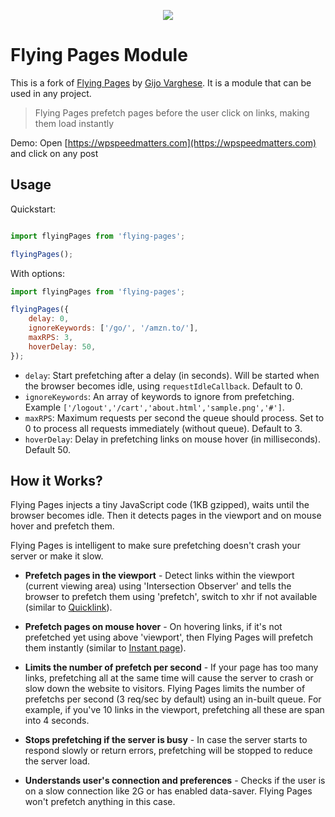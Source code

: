 <p align="center">
  <img src="cover.png">
</p>

# Flying Pages Module

This is a fork of [Flying Pages](https://github.com/gijo-varghese/flying-pages) by [Gijo Varghese](https://wpspeedmatters.com/). 
It is a module that can be used in any project.

> Flying Pages prefetch pages before the user click on links, making them load instantly

Demo: Open [https://wpspeedmatters.com](https://wpspeedmatters.com) and click on any post

## Usage

Quickstart:

```js

import flyingPages from 'flying-pages';

flyingPages();
```

With options:

```js
import flyingPages from 'flying-pages';

flyingPages({
    delay: 0,
    ignoreKeywords: ['/go/', '/amzn.to/'],
    maxRPS: 3,
    hoverDelay: 50,
});
```

- `delay`: Start prefetching after a delay (in seconds). Will be started when the browser becomes idle, using `requestIdleCallback`. Default to 0.
- `ignoreKeywords`: An array of keywords to ignore from prefetching. Example `['/logout','/cart','about.html','sample.png','#']`.
- `maxRPS`: Maximum requests per second the queue should process. Set to 0 to process all requests immediately (without queue). Default to 3.
- `hoverDelay`: Delay in prefetching links on mouse hover (in milliseconds). Default 50.

## How it Works?

Flying Pages injects a tiny JavaScript code (1KB gzipped), waits until the browser becomes idle. Then it detects pages in the viewport and on mouse hover and prefetch them.

Flying Pages is intelligent to make sure prefetching doesn't crash your server or make it slow.

- **Prefetch pages in the viewport** - Detect links within the viewport (current viewing area) using 'Intersection Observer' and tells the browser to prefetch them using 'prefetch', switch to xhr if not available (similar to [Quicklink](https://github.com/GoogleChromeLabs/quicklink)).

- **Prefetch pages on mouse hover** - On hovering links, if it's not prefetched yet using above 'viewport', then Flying Pages will prefetch them instantly (similar to [Instant page](https://instant.page/)).

- **Limits the number of prefetch per second** - If your page has too many links, prefetching all at the same time will cause the server to crash or slow down the website to visitors. Flying Pages limits the number of prefetchs per second (3 req/sec by default) using an in-built queue. For example, if you've 10 links in the viewport, prefetching all these are span into 4 seconds.

- **Stops prefetching if the server is busy** - In case the server starts to respond slowly or return errors, prefetching will be stopped to reduce the server load.

- **Understands user's connection and preferences** - Checks if the user is on a slow connection like 2G or has enabled data-saver. Flying Pages won't prefetch anything in this case.
